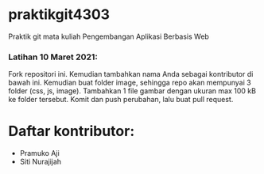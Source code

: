 # praktikgit4303
Praktik git mata kuliah Pengembangan Aplikasi Berbasis Web

### Latihan 10 Maret 2021:
Fork repositori ini. Kemudian tambahkan nama Anda sebagai kontributor di bawah ini. Kemudian buat folder image, sehingga repo akan 
mempunyai 3 folder (css, js, image). Tambahkan 1 file gambar dengan ukuran max 100 kB ke folder tersebut. Komit dan push perubahan, lalu buat pull request.

# Daftar kontributor:
- Pramuko Aji
- Siti Nurajijah
